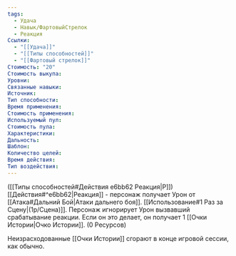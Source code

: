```yaml
---
tags:
  - Удача
  - Навык/ФартовыйСтрелок
  - Реакция
Ссылки:
  - "[[Удача]]"
  - "[[Типы способностей]]"
  - "[[Фартовый стрелок]]"
Стоимость: "20"
Стоимость выкупа:
Уровни:
Связанные навыки:
Источник:
Тип способности:
Время применения:
Стоимость применения:
Используемый пул:
Стоимость пула:
Характеристики:
Дальность:
Шаблон:
Количество целей:
Время действия:
Тип воздействия:
---
```

([[Типы способностей#Действия e6bb62 Реакция|Р]]) [[Действия#^e6bb62|Реакция]] - персонаж получает Урон от [[Атака#Дальний Бой|Атаки дальнего боя]]. [[Использование#1 Раз за Сцену|(1р/Сцена)]]. Персонаж игнорирует Урон вызвавший срабатывание реакции. Если он это делает, он получает 1 [[Очки Истории|Очко Истории]]. (0 Ресурсов)

Неизрасходованные [[Очки Истории]] сгорают в конце игровой сессии, как обычно. 